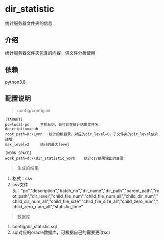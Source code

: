 # dir_statistic
统计服务器文件夹的信息

## 介绍
统计服务器文件夹包含的内容，供文件分析使用

## 依赖
python3.8

## 配置说明
> config/config.ini
```
[TARGET]
pc=local-pc		主机标识，会打印在统计结果文件名
description=hub	
root_path=D:\Lynn	统计的根目录，对应的dir_level=0，子文件夹的dir_level依次递增
max_level=2		统计的最大level

[WORK_SPACE]
work_path=d:\\dir_statistic_work	统计csv结果输出的目录
```

> 生成的结果
1. 格式：csv
2. csv文件头："pc","description","batch_no","dir_name","dir_path","parent_path","root_path","dir_level","child_file_num","child_file_num_all","child_dir_num","child_dir_num_all","child_file_size","child_file_size_all","child_zero_num","child_zero_num_all","statistic_time"

> 数据库
1. config/dir_statistic.sql
2. sql对应的oracle数据库，可根据自己的需要更改sql
